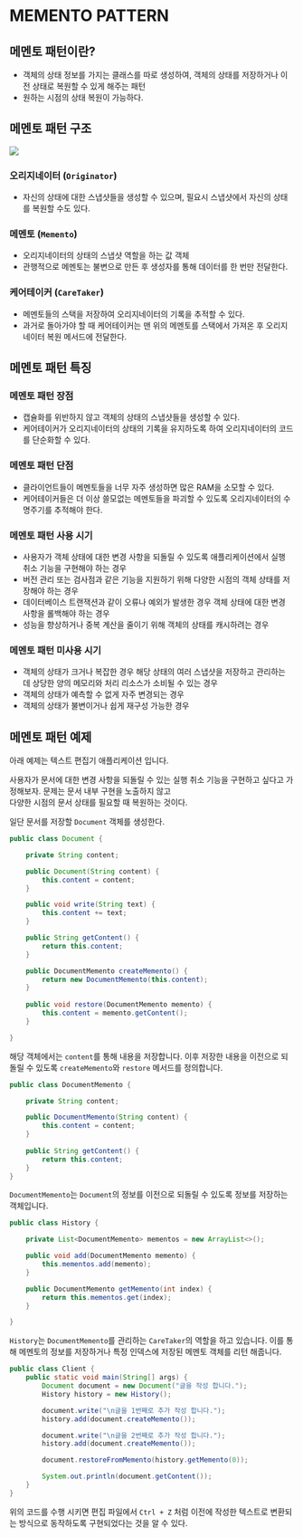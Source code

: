 # MEMENTO PATTERN
## 메멘토 패턴이란? 
- 객체의 상태 정보를 가지는 클래스를 따로 생성하여, 객체의 상태를 저장하거나 이전 상태로 복원할 수 있게 해주는 패턴
- 원하는 시점의 상태 복원이 가능하다.

## 메멘토 패턴 구조
![](https://velog.velcdn.com/images/weekbelt/post/c14c0d5b-3d44-4848-9ee3-b8521e82fb8b/image.png)
### 오리지네이터 (`Originator`)
- 자신의 상태에 대한 스냅샷들을 생성할 수 있으며, 필요시 스냅샷에서 자신의 상태를 복원할 수도 있다. 
### 메멘토 (`Memento`)
- 오리지네이터의 상태의 스냅샷 역할을 하는 값 객체
- 관행적으로 메멘토는 불변으로 만든 후 생성자를 통해 데이터를 한 번만 전달한다. 
### 케어테이커 (`CareTaker`)
- 메멘토들의 스택을 저장하여 오리지네이터의 기록을 추적할 수 있다. 
- 과거로 돌아가야 할 때 케어테이커는 맨 위의 메멘토를 스택에서 가져온 후 오리지네이터 복원 메서드에 전달한다.

## 메멘토 패턴 특징
### 메멘토 패턴 장점
- 캡슐화를 위반하지 않고 객체의 상태의 스냅샷들을 생성할 수 있다. 
- 케어테이커가 오리지네이터의 상태의 기록을 유지하도록 하여 오리지네이터의 코드를 단순화할 수 있다. 
### 메멘토 패턴 단점
- 클라이언트들이 메멘토들을 너무 자주 생성하면 많은 RAM을 소모할 수 있다. 
- 케어테이커들은 더 이상 쓸모없는 메멘토들을 파괴할 수 있도록 오리지네이터의 수명주기를 추적해야 한다. 
### 메멘토 패턴 사용 시기
- 사용자가 객체 상태에 대한 변경 사항을 되돌릴 수 있도록 애플리케이션에서 실행 취소 기능을 구현해야 하는 경우
- 버전 관리 또는 검사점과 같은 기능을 지원하기 위해 다양한 시점의 객체 상태를 저장해야 하는 경우
- 데이터베이스 트랜잭션과 같이 오류나 예외가 발생한 경우 객체 상태에 대한 변경 사항을 롤백해야 하는 경우
- 성능을 향상하거나 중복 계산을 줄이기 위해 객체의 상태를 캐시하려는 경우
### 메멘토 패턴 미사용 시기
- 객체의 상태가 크거나 복잡한 경우 해당 상태의 여러 스냅샷을 저장하고 관리하는 데 상당한 양의 메모리와 처리 리소스가 소비될 수 있는 경우
- 객체의 상태가 예측할 수 없게 자주 변경되는 경우
- 객체의 상태가 불변이거나 쉽게 재구성 가능한 경우

## 메멘토 패턴 예제
아래 예제는 텍스트 편집기 애플리케이션 입니다. 

사용자가 문서에 대한 변경 사항을 되돌릴 수 있는 실행 취소 기능을 구현하고 싶다고 가정해보자. 문제는 문서 내부 구현을 노출하지 않고  
다양한 시점의 문서 상태를 필요할 때 복원하는 것이다. 

일단 문서를 저장할 `Document` 객체를 생성한다.

```java
public class Document {

    private String content;

    public Document(String content) {
        this.content = content;
    }

    public void write(String text) {
        this.content += text;
    }

    public String getContent() {
        return this.content;
    }

    public DocumentMemento createMemento() {
        return new DocumentMemento(this.content);
    }
    
    public void restore(DocumentMemento memento) {
        this.content = memento.getContent();
    }

}
```
해당 객체에서는 `content`를 통해 내용을 저장합니다. 이후 저장한 내용을 이전으로 되돌릴 수 있도록 `createMemento`와 `restore` 메서드를 정의합니다.

```java
public class DocumentMemento {

    private String content;

    public DocumentMemento(String content) {
        this.content = content;
    }
    
    public String getContent() {
        return this.content;
    }
}
```
`DocumentMemento`는 `Document`의 정보를 이전으로 되돌릴 수 있도록 정보를 저장하는 객체입니다.

```java
public class History {

    private List<DocumentMemento> mementos = new ArrayList<>();

    public void add(DocumentMemento memento) {
        this.mementos.add(memento);
    }

    public DocumentMemento getMemento(int index) {
        return this.mementos.get(index);
    }

}
```
`History`는 `DocumentMemento`를 관리하는 `CareTaker`의 역할을 하고 있습니다. 이를 통해 메멘토의 정보를 저장하거나 특정 인덱스에 저장된 메멘토 객체를 리턴 해줍니다.

```java
public class Client {
    public static void main(String[] args) {
        Document document = new Document("글을 작성 합니다.");
        History history = new History();

        document.write("\n글을 1번째로 추가 작성 합니다.");
        history.add(document.createMemento());

        document.write("\n글을 2번째로 추가 작성 합니다.");
        history.add(document.createMemento());

        document.restoreFromMemento(history.getMemento(0));

        System.out.println(document.getContent());
    }
}
```
위의 코드를 수행 시키면 편집 파일에서 `Ctrl + Z` 처럼 이전에 작성한 텍스트로 변환되는 방식으로 동작하도록 구현되었다는 것을 알 수 있다.